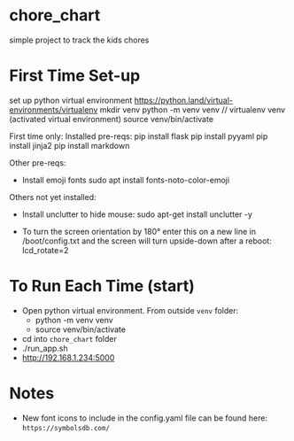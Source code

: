 # chore_chart
simple project to track the kids chores


# First Time Set-up
set up python virtual environment
https://python.land/virtual-environments/virtualenv
  mkdir venv
  python -m venv venv
  // virtualenv venv   (activated virtual environment)
  source venv/bin/activate

First time only:
Installed pre-reqs:
pip install flask
pip install pyyaml
pip install jinja2
pip install markdown

 Other pre-reqs:
- Install emoji fonts
sudo apt install fonts-noto-color-emoji

Others not yet installed:
- Install unclutter to hide mouse: sudo apt-get install unclutter -y

- To turn the screen orientation by 180° enter this on a new line in /boot/config.txt and the screen will turn upside-down after a reboot: lcd_rotate=2

# To Run Each Time (start)
- Open python virtual environment.  From outside `venv` folder:
  - python -m venv venv
  - source venv/bin/activate
- cd into `chore_chart` folder
- ./run_app.sh 
- http://192.168.1.234:5000

# Notes
- New font icons to include in the config.yaml file can be found here: `https://symbolsdb.com/`
